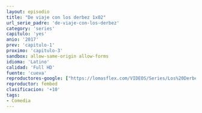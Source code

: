 ```yaml
---
layout: episodio
title: "De viaje con los derbez 1x02"
url_serie_padre: 'de-viaje-con-los-derbez'
category: 'series'
capitulo: 'yes'
anio: '2017'
prev: 'capitulo-1'
proximo: 'capitulo-3'
sandbox: allow-same-origin allow-forms
idioma: 'Latino'
calidad: 'Full HD'
fuente: 'cueva'
reproductores-google: ["https://lomasflex.com/VIDEOS/Series/Los%20Derbez/CAP2.mp4"]
reproductor: fembed
clasificacion: '+10'
tags:
- Comedia
---
```











